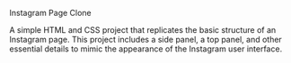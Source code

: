 Instagram Page Clone

A simple HTML and CSS project that replicates the basic structure of an Instagram page. This project includes a side panel, a top panel, and other essential details to mimic the appearance of the Instagram user interface.
